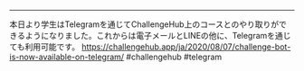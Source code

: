---
本日より学生はTelegramを通じてChallengeHub上のコースとのやり取りができるようになりました。これからは電子メールとLINEの他に、Telegramを通じても利用可能です。
https://challengehub.app/ja/2020/08/07/challenge-bot-is-now-available-on-telegram/
#challengehub #telegram

